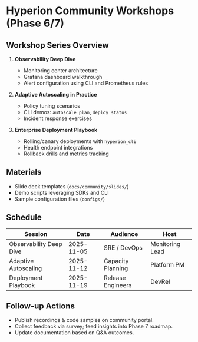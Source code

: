 # Hyperion Community Workshops (Phase 6/7)

## Workshop Series Overview

1. **Observability Deep Dive**
   - Monitoring center architecture
   - Grafana dashboard walkthrough
   - Alert configuration using CLI and Prometheus rules

2. **Adaptive Autoscaling in Practice**
   - Policy tuning scenarios
   - CLI demos: `autoscale plan`, `deploy status`
   - Incident response exercises

3. **Enterprise Deployment Playbook**
   - Rolling/canary deployments with `hyperion_cli`
   - Health endpoint integrations
   - Rollback drills and metrics tracking

## Materials

- Slide deck templates (`docs/community/slides/`)
- Demo scripts leveraging SDKs and CLI
- Sample configuration files (`configs/`)

## Schedule

| Session | Date | Audience | Host |
| --- | --- | --- | --- |
| Observability Deep Dive | 2025-11-05 | SRE / DevOps | Monitoring Lead |
| Adaptive Autoscaling | 2025-11-12 | Capacity Planning | Platform PM |
| Deployment Playbook | 2025-11-19 | Release Engineers | DevRel |

## Follow-up Actions

- Publish recordings & code samples on community portal.
- Collect feedback via survey; feed insights into Phase 7 roadmap.
- Update documentation based on Q&A outcomes.
